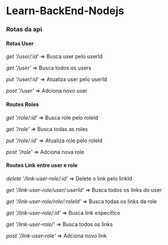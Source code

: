 # Learn-BackEnd-Nodejs

### Rotas da api

#### Rotas User

*get '/user/:id'* =>  Busca user pelo userId

*get '/user'*     =>  Busca todos os users

*put '/user/:id'* =>  Atualiza user pelo userId

*post '/user'*    =>  Adciona novo user

#### Routes Roles

*get '/role/:id'* =>  Busca role pelo roleId

*get '/role'*     =>  Busca todas as roles

*put '/role/:id'* =>  Atualiza role pelo roleId

*post '/role'*    =>  Adciona nova role

#### Routes Link entre user e role

*delete '/link-user-role/:id'*        =>  Delete o link pelo linkId

*get '/link-user-role/user/:userId'*  =>  Busca todos os links do user

*get '/link-user-role/role/:roleId'*  =>  Busca todas os links da role

*get '/link-user-role/:id'*           =>  Busca link específico

*get '/link-user-role/'*              =>  Busca todos os links

*post '/link-user-role'*              =>  Adciona novo link